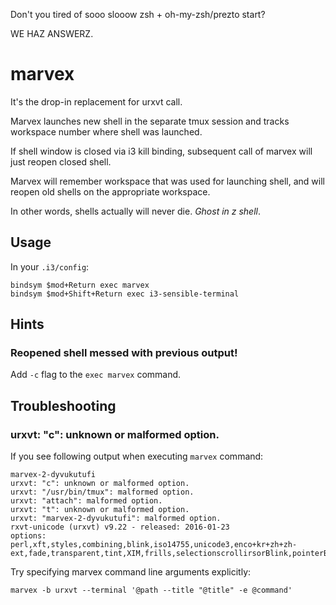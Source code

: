 Don't you tired of sooo slooow zsh + oh-my-zsh/prezto start?

WE HAZ ANSWERZ.

marvex
======

It's the drop-in replacement for urxvt call.

Marvex launches new shell in the separate tmux session and tracks workspace
number where shell was launched.

If shell window is closed via i3 kill binding, subsequent call of marvex will
just reopen closed shell.

Marvex will remember workspace that was used for launching shell, and will
reopen old shells on the appropriate workspace.

In other words, shells actually will never die. *Ghost in z shell*.

## Usage

In your `.i3/config`:

```
bindsym $mod+Return exec marvex
bindsym $mod+Shift+Return exec i3-sensible-terminal
```

## Hints
### Reopened shell messed with previous output!

Add `-c` flag to the `exec marvex` command.

## Troubleshooting
### urxvt: "c": unknown or malformed option.

If you see following output when executing `marvex` command:

```
marvex-2-dyvukutufi
urxvt: "c": unknown or malformed option.                       
urxvt: "/usr/bin/tmux": malformed option.
urxvt: "attach": malformed option.
urxvt: "t": unknown or malformed option.
urxvt: "marvex-2-dyvukutufi": malformed option.
rxvt-unicode (urxvt) v9.22 - released: 2016-01-23
options: perl,xft,styles,combining,blink,iso14755,unicode3,enco+kr+zh+zh-ext,fade,transparent,tint,XIM,frills,selectionscrollirsorBlink,pointerBlank,scrollbars=plain+rxvt+NeXT+xterm
```

Try specifying marvex command line arguments explicitly:

```
marvex -b urxvt --terminal '@path --title "@title" -e @command'
```
